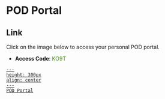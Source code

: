 # POD Portal

## Link
Click on the image below to access your personal POD portal.

- **Access Code**: <span style='color:#479608'>KO9T</span>

<a href="https://backbone-portal.ace.aviatrixlab.com/ " target="_blank">

```{figure} images/pod.png
---
height: 300px
align: center
---
POD Portal
```

</a>